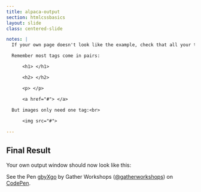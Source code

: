 ```yaml
---
title: alpaca-output
section: htmlcssbasics
layout: slide
class: centered-slide

notes: |
  If your own page doesn't look like the example, check that all your tags are correct!

  Remember most tags come in pairs:

      <h1> </h1>

      <h2> </h2>

      <p> </p>

      <a href="#"> </a>

  But images only need one tag:<br>
    
      <img src="#">

---
```


## Final Result

Your own output window should now look like this:

<div style="height:570px" data-height="570" data-theme-id="0" data-slug-hash="gbyXgo" data-default-tab="result" data-user="gatherworkshops" class='codepen'>See the Pen <a href='http://codepen.io/gatherworkshops/pen/gbyXgo/'>gbyXgo</a> by Gather Workshops (<a href='http://codepen.io/gatherworkshops'>@gatherworkshops</a>) on <a href='http://codepen.io'>CodePen</a>.</div>
<script async src="//assets.codepen.io/assets/embed/ei.js"></script> 